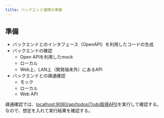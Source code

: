 ```yaml
---
title: バックエンド連携の準備
---
```


## 準備

- バックエンドとのインタフェース（OpenAPI）を利用したコードの生成
- バックエンドの確認
  - Open APIを利用したmock
  - ローカル
  - Web上、LAN上（開発端末外）にあるAPI
- バックエンドとの疎通確認
  - モック
  - ローカル
  - Web API

疎通確認では、[localhost:9080/api/todos(Todo取得API)](http://localhost:9080/api/todos)を実行して確認する。
なので、想定を入れて実行結果を確認する。
